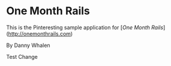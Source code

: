 # One Month Rails

This is the Pinteresting sample application for
[*One Month Rails*] (http://onemonthrails.com)

By Danny Whalen

Test Change